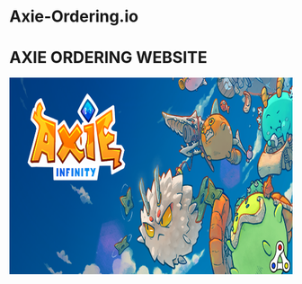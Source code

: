# Axie-Ordering.io
<h1 style= "green">AXIE ORDERING WEBSITE</h1>

<img src="Axie-Infinity-logo-artwork-header.png" alt="AXIE GIF" width="800" height="350">
